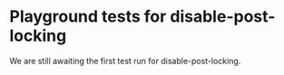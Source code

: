 # Playground tests for disable-post-locking
We are still awaiting the first test run for disable-post-locking.
